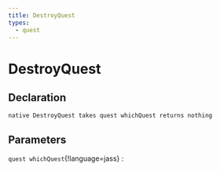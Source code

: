 ```yaml
---
title: DestroyQuest
types:
  - quest
---
```


# DestroyQuest

## Declaration

```jass
native DestroyQuest takes quest whichQuest returns nothing
```

## Parameters
`quest whichQuest`{!language=jass}
: 
